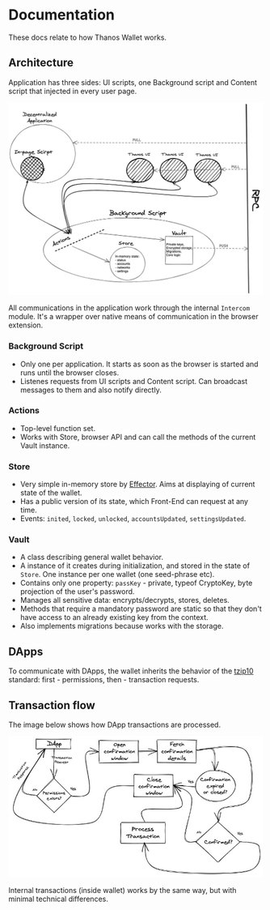 # Documentation

These docs relate to how Thanos Wallet works.

## Architecture

Application has three sides: UI scripts, one Background script and Content script that injected in every user page.

![Highlevel architecture](highlevel-architecture.jpeg)

All communications in the application work through the internal `Intercom` module. It's a wrapper over native means of communication in the browser extension.

### Background Script

- Only one per application. It starts as soon as the browser is started and runs until the browser closes.
- Listenes requests from UI scripts and Content script. Can broadcast messages to them and also notify directly.

### Actions

- Top-level function set.
- Works with Store, browser API and can call the methods of the current Vault instance.

### Store

- Very simple in-memory store by [Effector](https://github.com/zerobias/effector). Aims at displaying of current state of the wallet.
- Has a public version of its state, which Front-End can request at any time.
- Events: `inited`, `locked`, `unlocked`, `accountsUpdated`, `settingsUpdated`.

### Vault

- A class describing general wallet behavior.
- A instance of it creates during initialization, and stored in the state of `Store`. One instance per one wallet (one seed-phrase etc).
- Contains only one property: `passKey` - private, typeof CryptoKey, byte projection of the user's password.
- Manages all sensitive data: encrypts/decrypts, stores, deletes.
- Methods that require a mandatory password are static so that they don't have access to an already existing key from the context.
- Also implements migrations because works with the storage.

## DApps

To communicate with DApps, the wallet inherits the behavior of the [tzip10](https://gitlab.com/tzip/tzip/-/blob/master/proposals/tzip-10/tzip-10.md) standard: first - permissions, then - transaction requests.

## Transaction flow

The image below shows how DApp transactions are processed.

![Transaction flow](transaction-flow.jpeg)

Internal transactions (inside wallet) works by the same way, but with minimal technical differences.
